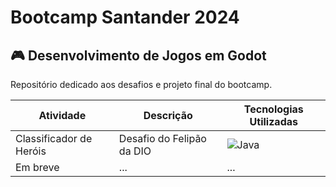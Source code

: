 # Bootcamp Santander 2024

## 🎮 Desenvolvimento de Jogos em Godot

Repositório dedicado aos desafios e projeto final do bootcamp.

| Atividade               | Descrição                 | Tecnologias Utilizadas                                                                                 |
| ----------------------- | ------------------------- | ------------------------------------------------------------------------------------------------------ |
| Classificador de Heróis | Desafio do Felipão da DIO | ![Java](https://img.shields.io/badge/java-df8e1d.svg?style=for-the-badge&logo=openjdk&logoColor=white) |
| Em breve                | ...                       | ...                                                                                                    |
